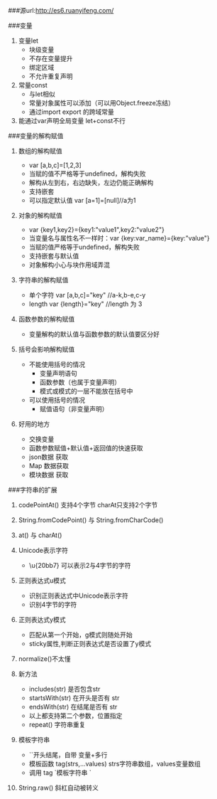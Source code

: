 ###源url:http://es6.ruanyifeng.com/

###变量
1. 变量let
	+ 块级变量
	+ 不存在变量提升
	+ 绑定区域
	+ 不允许重复声明
2. 常量const
	+ 与let相似
	+ 常量对象属性可以添加（可以用Object.freeze冻结）
	+ 通过import export 的跨域常量
3. 能通过var声明全局变量 let+const不行

###变量的解构赋值
1. 数组的解构赋值
	+ var [a,b,c]=[1,2,3] 
	+ 当赋的值不严格等于undefined，解构失败
	+ 解构从左到右，右边缺失，左边仍能正确解构
	+ 支持嵌套
	+ 可以指定默认值 var [a=1]=[null]//a为1
2. 对象的解构赋值
	+ var {key1,key2}={key1:"value1",key2:"value2"}
	+ 当变量名与属性名不一样时：var {key:var_name}={key:"value"}
	+ 当赋的值严格等于undefined，解构失败
	+ 支持嵌套与默认值
	+ 对象解构小心与块作用域弄混
3. 字符串的解构赋值
	+ 单个字符 var [a,b,c]="key" //a-k,b-e,c-y
	+ length var {length}="key" //length 为 3
4. 函数参数的解构赋值
	+ 变量解构的默认值与函数参数的默认值要区分好
5. 括号会影响解构赋值
	+ 不能使用括号的情况
		- 变量声明语句
		- 函数参数（也属于变量声明）
		- 模式或模式的一层不能放在括号中
	+ 可以使用括号的情况
		- 赋值语句（非变量声明）

6. 好用的地方
	+ 交换变量
	+ 函数参数赋值+默认值+返回值的快速获取
	+ json数据 获取
	+ Map 数据获取
	+ 模块数据 获取

###字符串的扩展
1. codePointAt() 支持4个字节 charAt只支持2个字节
2. String.fromCodePoint() 与 String.fromCharCode()
3. at() 与 charAt()
4. Unicode表示字符
	+ \u{20bb7} 可以表示2与4字节的字符

5. 正则表达式u模式
	+ 识别正则表达式中Unicode表示字符
	+ 识别4字节的字符
6. 正则表达式y模式
	+ 匹配从第一个开始，g模式则随处开始
	+ sticky属性,判断正则表达式是否设置了y模式
7. normalize()不太懂
8. 新方法
	+ includes(str) 是否包含str
	+ startsWith(str) 在开头是否有 str
	+ endsWith(str) 在结尾是否有 str
	+ 以上都支持第二个参数，位置指定
	+ repeat() 字符串重复
9. 模板字符串
	+ ``开头结尾，自带 变量+多行
	+  模板函数 tag(strs,...values) strs字符串数组，values变量数组
	+  调用 tag \`模板字符串 \`

10. String.raw() 斜杠自动被转义